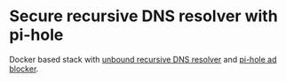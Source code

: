 # Secure recursive DNS resolver with pi-hole

Docker based stack with [unbound recursive DNS resolver](https://unbound.docs.nlnetlabs.nl/en/latest/index.html)
and [pi-hole ad blocker](https://pi-hole.net/).
